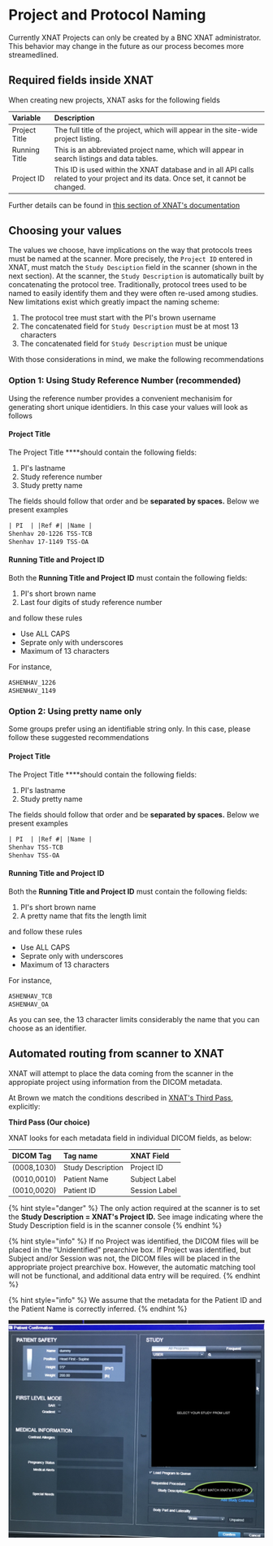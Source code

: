 # Project and Protocol Naming

Currently XNAT Projects can only be created by a BNC XNAT administrator. This behavior may change in the future as our process becomes more streamedlined.

## Required fields inside XNAT

When creating new projects, XNAT asks for the following  fields

| Variable  | Description |
| :--- | :--- |
| Project Title | The full title of the project, which will appear in the site-wide project listing. |
| Running Title | This is an abbreviated project name, which will appear in search listings and data tables. |
| Project ID | This ID is used within the XNAT database and in all API calls related to your project and its data. Once set, it cannot be changed. |

Further details can be found in [this section of XNAT's documentation](https://wiki.xnat.org/documentation/how-to-use-xnat/creating-and-managing-projects)

## Choosing your values

The values we choose, have implications on the way that protocols trees must be named at the scanner. More precisely, the `Project ID` entered in XNAT, must match the `Study Desciption` field in the scanner \(shown in the next section\). At the scanner, the `Study Description` is automatically built by concatenating the protocol tree. Traditionally, protocol trees used to be named to easily identify them and they were often re-used among studies. New limitations exist which greatly impact the naming scheme:

1. The protocol tree must start with the PI's brown username
2. The concatenated field for `Study Description` must be at most 13 characters
3. The concatenated field for `Study Description` must be unique

With those considerations in mind, we make the following recommendations

### **Option 1: Using Study Reference Number \(recommended\)**

Using the reference number provides a convenient mechanisim for generating short unique identidiers. In this case your values will look as follows

#### **Project Title** 

The Project Title ****should contain the following fields:

1. PI's lastname
2. Study reference number
3. Study pretty name

The fields should follow that order and be **separated by spaces.** Below we present examples

```text
| PI  | |Ref #| |Name |
Shenhav 20-1226 TSS-TCB
Shenhav 17-1149 TSS-OA
```

#### **Running Title and Project ID** 

Both the **Running Title and Project ID** must contain the following fields:

1. PI's short brown name
2. Last four digits of study reference number

and follow these rules

* Use ALL CAPS
* Seprate only with underscores
* Maximum of 13 characters

For instance,

```text
ASHENHAV_1226
ASHENHAV_1149
```

### **Option 2: Using pretty name only**

Some groups prefer using an identifiable string only. In this case, please follow these suggested recommendations

#### **Project Title** 

The Project Title ****should contain the following fields:

1. PI's lastname
2. Study pretty name

The fields should follow that order and be **separated by spaces.** Below we present examples

```text
| PI  | |Ref #| |Name |
Shenhav TSS-TCB
Shenhav TSS-OA
```

#### **Running Title and Project ID** 

Both the **Running Title and Project ID** must contain the following fields:

1. PI's short brown name
2. A pretty name that fits the length limit

and follow these rules

* Use ALL CAPS
* Seprate only with underscores
* Maximum of 13 characters

For instance,

```text
ASHENHAV_TCB
ASHENHAV_OA
```

As you can see, the 13 character limits considerably the name that you can choose as an identifier. 

## Automated routing from scanner to XNAT

XNAT will attempt to place the data coming from the scanner in the appropiate project using information from the DICOM metadata. 

At Brown we match the conditions described in [XNAT's Third Pass](https://wiki.xnat.org/documentation/how-to-use-xnat/image-session-upload-methods-in-xnat/how-xnat-scans-dicom-to-map-to-project-subject-session), explicitly: 

**Third Pass \(Our choice\)**

 XNAT looks for each metadata field in individual DICOM fields, as below:

| DICOM Tag | Tag name | XNAT Field |
| :--- | :--- | :--- |
| \(0008,1030\) | Study Description | Project ID |
| \(0010,0010\) | Patient Name | Subject Label |
| \(0010,0020\) | Patient ID | Session Label |

{% hint style="danger" %}
The only action required at the scanner is to set the **Study Description = XNAT's Project ID.** See image indicating where the Study Description field is in the scanner console
{% endhint %}

{% hint style="info" %}
If no Project was identified, the DICOM files will be placed in the “Unidentified” prearchive box. If Project was identified, but Subject and/or Session was not, the DICOM files will be placed in the appropriate project prearchive box. However, the automatic matching tool will not be functional, and additional data entry will be required.
{% endhint %}

{% hint style="info" %}
We assume that the metadata for the Patient ID and the Patient Name is correctly inferred.
{% endhint %}

![Study Description Field in the Console must match XNAT&apos;s project ID](../.gitbook/assets/img_3251.jpeg)



